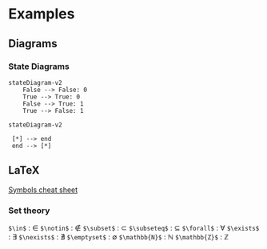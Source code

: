 # Examples
## Diagrams


### State Diagrams
```mermaid
stateDiagram-v2
    False --> False: 0
    True --> True: 0
    False --> True: 1
    True --> False: 1
```

```mermaid
stateDiagram-v2

 [*] --> end
 end --> [*]

```

## LaTeX
[Symbols cheat sheet](https://www.cmor-faculty.rice.edu/~heinken/latex/symbols.pdf
)

### Set theory
`$\in$` : $\in$
`$\notin$` : $\notin$
`$\subset$` : $\subset$
`$\subseteq$` : $\subseteq$
`$\forall$` : $\forall$
`$\exists$` : $\exists$
`$\nexists$` : $\nexists$
`$\emptyset$` : $\emptyset$
`$\mathbb{N}$` : $\mathbb{N}$
`$\mathbb{Z}$` : $\mathbb{Z}$




